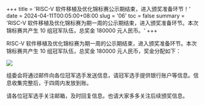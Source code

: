 +++
title = 'RISC-V 软件移植及优化锦标赛公示期结束，进入颁奖准备环节！'
date = 2024-04-11T00:05:00+08:00
slug = '06'
toc = false
summary = 'RISC-V 软件移植及优化锦标赛为期一周的公示期结束，进入颁奖准备环节。本次锦标赛共产生 10 组冠军队伍，总奖金 180000 元人民币。'
+++

RISC-V 软件移植及优化锦标赛为期一周的公示期结束，进入颁奖准备环节。本次锦标赛共产生 10 组冠军队伍，总奖金 180000 元人民币，奖金分配如下：

![](/images/posts/06-champions-list.png)

组委会将通过邮件向各位冠军选手发送信息，请冠军选手提供银行账户等信息。信息收集完整后，于四周内发放到账。

请各位冠军选手关注邮箱，及时回复信息。也请大家多多关注后续颁奖信息。
